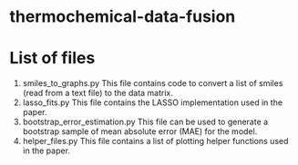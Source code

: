 # thermochemical-data-fusion

List of files
=============

1) smiles_to_graphs.py
    This file contains code to convert a list of smiles (read from a text file) to the data matrix.
2) lasso_fits.py
    This file contains the LASSO implementation used in the paper.
3) bootstrap_error_estimation.py
    This file can be used to generate a bootstrap sample of mean absolute error (MAE) for the model.
4) helper_files.py
    This file contains a list of plotting helper functions used in the paper.
